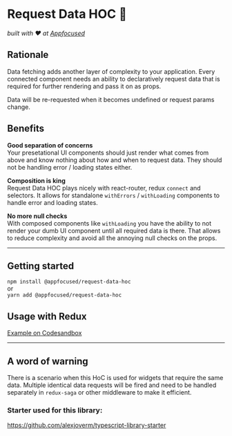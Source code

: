 # Request Data HOC 🏹
_built with ❤️ at [Appfocused](https://www.appfocused.com)_

## Rationale

Data fetching adds another layer of complexity to your application. Every connected component needs an ability to declaratively request data that is required for further rendering and pass it on as props.

Data will be re-requested when it becomes undefined or request params change.

## Benefits

**Good separation of concerns**  
Your presetational UI components should just render what comes from above and know nothing about how and when to request data. They should not be handling error / loading states either.

**Composition is king**  
Request Data HOC plays nicely with react-router, redux `connect` and selectors. It allows for standalone `withErrors` / `withLoading` components to handle error and loading states.

**No more null checks**  
With composed components like `withLoading` you have the ability to not render your dumb UI component until all required data is there. That allows to reduce complexity and avoid all the annoying null checks on the props.

---

## Getting started

`npm install @appfocused/request-data-hoc`  
or  
`yarn add @appfocused/request-data-hoc`

## Usage with Redux

[Example on Codesandbox](https://codesandbox.io/s/p7r4vy5xlq)

---

## A word of warning

There is a scenario when this HoC is used for widgets that require the same data. Multiple identical data requests will be fired and need to be handled separately in `redux-saga` or other middleware to make it efficient.

### Starter used for this library:

https://github.com/alexjoverm/typescript-library-starter
